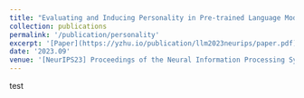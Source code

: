 ```yaml
---
title: "Evaluating and Inducing Personality in Pre-trained Language Models"
collection: publications
permalink: '/publication/personality'
excerpt: '[Paper](https://yzhu.io/publication/llm2023neurips/paper.pdf) [Repo](https://github.com/jianggy/MPI) [Video](https://vimeo.com/892280427)'
date: '2023.09' 
venue: '[NeurIPS23] Proceedings of the Neural Information Processing Systems Conference'
---
```


test